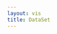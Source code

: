 ```yaml
---
layout: vis
title: DataSet 
---
```


<script type="text/javascript">
    var dataset = [ 5, 10, 15, 20, 25 ];
</script>